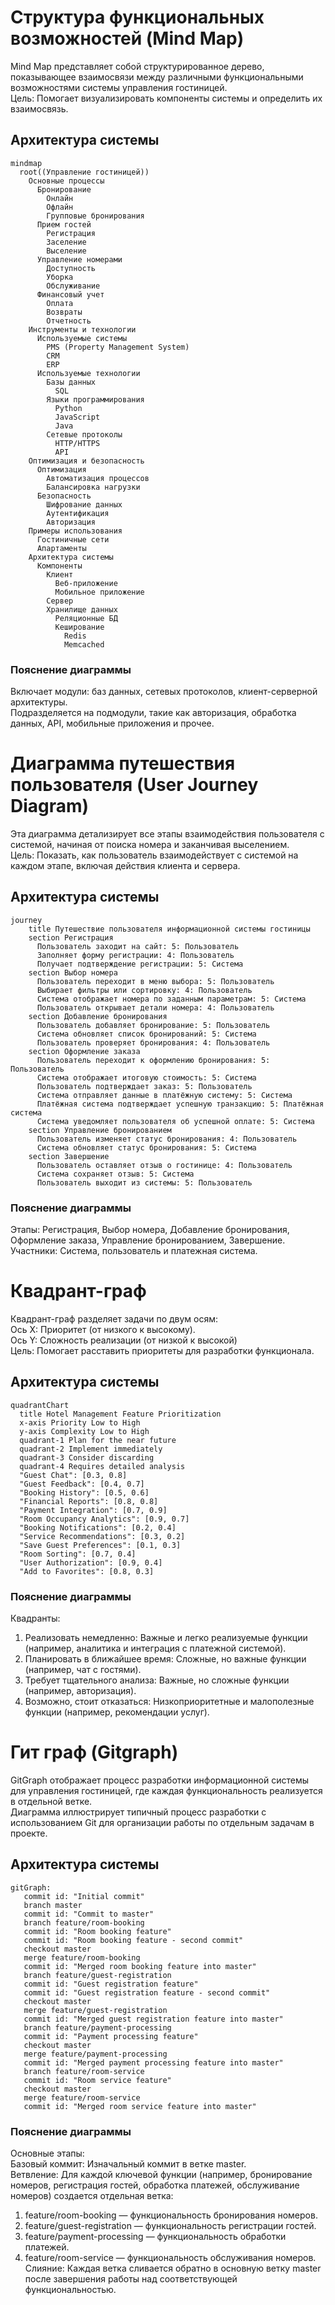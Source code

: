 # Структура функциональных возможностей (Mind Map)
Mind Map представляет собой структурированное дерево, показывающее взаимосвязи между различными функциональными возможностями системы управления гостиницей.\
Цель: Помогает визуализировать компоненты системы и определить их взаимосвязь.
## Архитектура системы
```mermaid
mindmap
  root((Управление гостиницей))
    Основные процессы
      Бронирование
        Онлайн
        Офлайн
        Групповые бронирования
      Прием гостей
        Регистрация
        Заселение
        Выселение
      Управление номерами
        Доступность
        Уборка
        Обслуживание
      Финансовый учет
        Оплата
        Возвраты
        Отчетность
    Инструменты и технологии
      Используемые системы
        PMS (Property Management System)
        CRM
        ERP
      Используемые технологии
        Базы данных
          SQL
        Языки программирования
          Python
          JavaScript
          Java
        Сетевые протоколы
          HTTP/HTTPS
          API
    Оптимизация и безопасность
      Оптимизация
        Автоматизация процессов
        Балансировка нагрузки
      Безопасность
        Шифрование данных
        Аутентификация
        Авторизация
    Примеры использования
      Гостиничные сети
      Апартаменты
    Архитектура системы
      Компоненты
        Клиент
          Веб-приложение
          Мобильное приложение
        Сервер
        Хранилище данных
          Реляционные БД
          Кеширование
            Redis
            Memcached
```
### Пояснение диаграммы
Включает модули: баз данных, сетевых протоколов, клиент-серверной архитектуры.\
Подразделяется на подмодули, такие как авторизация, обработка данных, API, мобильные приложения и прочее.

# Диаграмма путешествия пользователя (User Journey Diagram)
Эта диаграмма детализирует все этапы взаимодействия пользователя с системой, начиная от поиска номера и заканчивая выселением.\
Цель: Показать, как пользователь взаимодействует с системой на каждом этапе, включая действия клиента и сервера.
## Архитектура системы
```mermaid
journey
    title Путешествие пользователя информационной системы гостиницы
    section Регистрация
      Пользователь заходит на сайт: 5: Пользователь
      Заполняет форму регистрации: 4: Пользователь
      Получает подтверждение регистрации: 5: Система
    section Выбор номера
      Пользователь переходит в меню выбора: 5: Пользователь
      Выбирает фильтры или сортировку: 4: Пользователь
      Система отображает номера по заданным параметрам: 5: Система
      Пользователь открывает детали номера: 4: Пользователь
    section Добавление бронирования
      Пользователь добавляет бронирование: 5: Пользователь
      Система обновляет список бронирований: 5: Система
      Пользователь проверяет бронирования: 4: Пользователь
    section Оформление заказа
      Пользователь переходит к оформлению бронирования: 5: Пользователь
      Система отображает итоговую стоимость: 5: Система
      Пользователь подтверждает заказ: 5: Пользователь
      Система отправляет данные в платёжную систему: 5: Система
      Платёжная система подтверждает успешную транзакцию: 5: Платёжная система
      Система уведомляет пользователя об успешной оплате: 5: Система
    section Управление бронированием
      Пользователь изменяет статус бронирования: 4: Пользователь
      Система обновляет статус бронирования: 5: Система
    section Завершение
      Пользователь оставляет отзыв о гостинице: 4: Пользователь
      Система сохраняет отзыв: 5: Система
      Пользователь выходит из системы: 5: Пользователь
```
### Пояснение диаграммы
Этапы: Регистрация, Выбор номера, Добавление бронирования, Оформление заказа, Управление бронированием, Завершение.\
Участники: Система, пользователь и платежная система.

# Квадрант-граф
Квадрант-граф разделяет задачи по двум осям:\
Ось X: Приоритет (от низкого к высокому).\
Ось Y: Сложность реализации (от низкой к высокой)\
Цель: Помогает расставить приоритеты для разработки функционала.
## Архитектура системы
```mermaid
quadrantChart
  title Hotel Management Feature Prioritization
  x-axis Priority Low to High
  y-axis Complexity Low to High
  quadrant-1 Plan for the near future
  quadrant-2 Implement immediately
  quadrant-3 Consider discarding
  quadrant-4 Requires detailed analysis
  "Guest Chat": [0.3, 0.8]
  "Guest Feedback": [0.4, 0.7]
  "Booking History": [0.5, 0.6]
  "Financial Reports": [0.8, 0.8]
  "Payment Integration": [0.7, 0.9]
  "Room Occupancy Analytics": [0.9, 0.7]
  "Booking Notifications": [0.2, 0.4]
  "Service Recommendations": [0.3, 0.2]
  "Save Guest Preferences": [0.1, 0.3]
  "Room Sorting": [0.7, 0.4]
  "User Authorization": [0.9, 0.4]
  "Add to Favorites": [0.8, 0.3]
```
### Пояснение диаграммы
Квадранты:
1) Реализовать немедленно: Важные и легко реализуемые функции (например, аналитика и интеграция с платежной системой).
2) Планировать в ближайшее время: Сложные, но важные функции (например, чат с гостями).
3) Требует тщательного анализа: Важные, но сложные функции (например, авторизация).
4) Возможно, стоит отказаться: Низкоприоритетные и малополезные функции (например, рекомендации услуг).

# Гит граф (Gitgraph)
GitGraph отображает процесс разработки информационной системы для управления гостиницей, где каждая функциональность реализуется в отдельной ветке.\
Диаграмма иллюстрирует типичный процесс разработки с использованием Git для организации работы по отдельным задачам в проекте.
## Архитектура системы
```mermaid
gitGraph:
   commit id: "Initial commit"
   branch master
   commit id: "Commit to master"
   branch feature/room-booking
   commit id: "Room booking feature"
   commit id: "Room booking feature - second commit"
   checkout master
   merge feature/room-booking
   commit id: "Merged room booking feature into master"
   branch feature/guest-registration
   commit id: "Guest registration feature"
   commit id: "Guest registration feature - second commit"
   checkout master
   merge feature/guest-registration
   commit id: "Merged guest registration feature into master"
   branch feature/payment-processing
   commit id: "Payment processing feature"
   checkout master
   merge feature/payment-processing
   commit id: "Merged payment processing feature into master"
   branch feature/room-service
   commit id: "Room service feature"
   checkout master
   merge feature/room-service
   commit id: "Merged room service feature into master"
```
### Пояснение диаграммы
Основные этапы:\
Базовый коммит: Изначальный коммит в ветке master.\
Ветвление: Для каждой ключевой функции (например, бронирование номеров, регистрация гостей, обработка платежей, обслуживание номеров) создается отдельная ветка:
1) feature/room-booking — функциональность бронирования номеров.
2) feature/guest-registration — функциональность регистрации гостей.
3) feature/payment-processing — функциональность обработки платежей.
4) feature/room-service — функциональность обслуживания номеров.\
Слияние: Каждая ветка сливается обратно в основную ветку master после завершения работы над соответствующей функциональностью.
